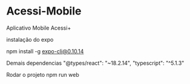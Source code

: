 # Acessi-Mobile
Aplicativo Mobile Acessi+

instalação do expo 

npm install -g expo-cli@0.10.14

Demais dependencias 
"@types/react": "~18.2.14",
"typescript": "^5.1.3"


Rodar o projeto
npm run web
